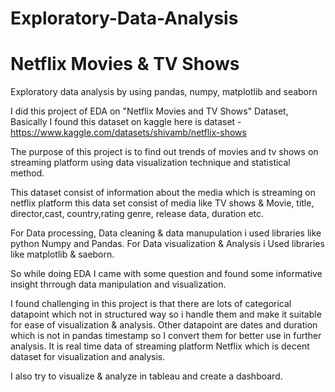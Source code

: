 # Exploratory-Data-Analysis 
# Netflix Movies & TV Shows

Exploratory data analysis by using pandas, numpy, matplotlib and seaborn

I did this project of EDA on "Netflix Movies and TV Shows" Dataset, Basically I found this dataset on kaggle
here is dataset - https://www.kaggle.com/datasets/shivamb/netflix-shows

The purpose of this project is to find out trends of movies and tv shows on streaming platform using data visualization technique and statistical method.

This dataset consist of information about the media which is streaming on netflix platform this data set consist of media like TV shows & Movie, title, director,cast,
country,rating genre, release data, duration etc.

For Data processing, Data cleaning & data manupulation i used libraries like python Numpy and Pandas. For Data visualization & Analysis i Used libraries like 
matplotlib & saeborn.

So while doing EDA I came with some question and found some informative insight thrrough data manipulation and visualization.

I found challenging in this project is that there are lots of categorical datapoint which not in structured way so i handle them and make it suitable for ease of 
visualization & analysis. Other datapoint are dates and duration which is not in pandas timestamp so I convert them for better use in further analysis. It is real time data of streaming platform Netflix which is decent dataset for visualization and analysis.

I also try to visualize & analyze in tableau and create a dashboard.

